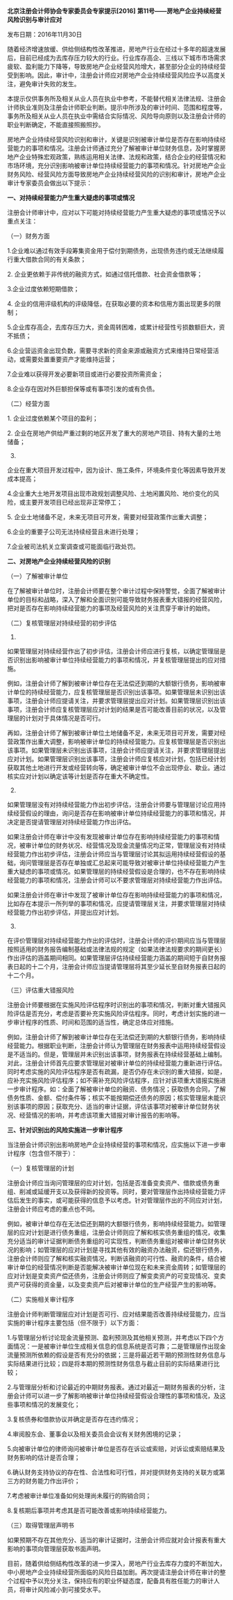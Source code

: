 **北京注册会计师协会专家委员会专家提示[2016]**
**第11号——房地产企业持续经营风险识别与审计应对**

发布日期：2016年11月30日

随着经济增速放缓、供给侧结构性改革推进，房地产行业在经过十多年的超速发展后，目前已经成为去库存压力较大的行业。行业库存高企、三线以下城市市场需求疲软、盈利能力下降等，导致房地产企业经营风险增大，甚至部分企业的持续经营受到影响。因此，审计中，注册会计师应对房地产企业持续经营风险应予以高度关注，避免审计失败的发生。

本提示仅供事务所及相关从业人员在执业中参考，不能替代相关法律法规、注册会计师执业准则及注册会计师职业判断。提示中所涉及的审计时间、范围和程度等，事务所及相关从业人员在执业中需结合实际情况、风险导向原则以及注册会计师的职业判断确定，不能直接照搬照抄。

房地产企业持续经营风险识别和审计，关键是识别被审计单位是否存在影响持续经营能力的事项和情况。注册会计师通过充分了解被审计单位财务信息，及时掌握房地产企业特殊宏观政策，熟练运用相关法律、法规和政策，结合企业的经营情况和市场环境，充分识别影响被审计单位持续经营能力的事项和情况。针对房地产企业财务风险、经营风险方面导致房地产企业持续经营风险的识别和审计，房地产企业审计专家委员会做出以下提示：

**一、对持续经营能力产生重大疑虑的事项或情况**

注册会计师审计中，应对以下可能对持续经营能力产生重大疑虑的事项或情况予以重点关注：

（一）财务方面

1.企业难以通过有效手段筹集资金用于偿付到期债务，出现债务违约或无法继续履行重大借款合同的有关条款；

2\. 企业更依赖于非传统的融资方式，如通过信托借款、社会资金借款等；

3.企业过度依赖短期借款；

4\. 企业的信用评级机构的评级降低，在获取必要的资本和信用方面出现更多的限制；

5.企业库存高企，去库存压力大，资金周转困难，或累计经营性亏损数额巨大，资不抵债；

6.企业营运资金出现负数，需要寻求新的资金来源或融资方式来维持日常经营活动，或需要处置重要资产才能维持运营；

7.企业难以获得开发必要新项目或进行必要投资所需资金；

8.企业存在因对外巨额担保等或有事项引发的或有负债。

（二）经营方面

1\. 企业过度依赖某个项目的盈利；

2\. 企业在房地产供给严重过剩的地区开发了重大的房地产项目、持有大量的土地储备；

3.
企业在重大项目开发过程中，因为设计、施工条件，环境条件变化等因素导致开发成本提高；

4.企业重大土地开发项目出现市政规划调整风险、土地闲置风险、地价变化的风险，或主要开发项目已经出现非正常停工；

5\. 企业土地储备不足，未来无项目可开发，需要对经营政策作出重大调整；

6.企业的重要子公司无法持续经营且未进行处理；

7.企业被司法机关立案调查或可能面临行政处罚。

**二、对房地产企业持续经营风险的识别**

（一）了解被审计单位

在了解被审计单位时，注册会计师要在整个审计过程中保持警觉，全面了解被审计单位的目标和战略，深入了解和全面识别可能导致财务报表重大错报的经营风险，把对是否存在影响持续经营能力的事项及经营风险的关注贯穿于审计的始终。

（二）复核管理层对持续经营的初步评估

1.
如果管理层对持续经营作出了初步评估，注册会计师应进行复核，以确定管理层是否识别出影响被审计单位持续经营能力的事项和情况，并复核管理层提出的应对措施。

例如，注册会计师了解到被审计单位存在无法偿还到期的大额银行债务，影响被审计单位的持续经营能力，应复核管理层是否识别出该事项。如果管理层未识别出该事项，注册会计师应提请关注，并要求管理层提出应对计划。如果管理层识别出该事项，注册会计师应复核管理层应对计划的结果是否可能改善目前的状况，以及管理层的计划对于具体情况是否可行。

再如，注册会计师了解到被审计单位土地储备不足，未来无项目可开发，需要对经营政策作出重大调整，影响被审计单位的持续经营能力。应复核管理层是否识别出该事项。如果管理层未识别出该事项，注册会计师应提请关注，并要求管理层提出应对计划。如果管理层识别出该事项，注册会计师应复核应对计划，包括已经计划获取其他土地进行开发或经营转向等，确定被审计单位不会出现停业、歇业。通过核实应对计划以确定该等计划是否存在重大不确定性。

2.
如果管理层没有对持续经营能力作出初步评估，注册会计师要与管理层讨论应用持续经营假设的理由，询问是否存在影响被审计单位持续经营能力的事项和情况，并决定是否提请管理层对持续经营能力作出评估。

如果注册会计师在审计中没有发现被审计单位存在影响持续经营能力的事项和情况，被审计单位的财务状况、经营情况及现金流量情况均正常，管理层没有对持续经营能力作出初步评估，注册会计师应当与管理层讨论其拟运用持续经营假设的基础，询问管理层是否存在单独或汇总起来可能导致对被审计单位持续经营能力产生重大疑虑的事项或情况。如果管理层的持续经营假设是合理的，也不存在影响持续经营能力的事项和情况，注册会计师可以不要求管理层对持续经营能力作出评估。

如果注册会计师在审计中发现了被审计单位存在影响持续经营能力的事项和情况，比如存在本提示一所列举的事项和情况，应提请管理层关注，并要求管理层对持续经营能力作出初步评估，并提出应对计划。

3.
在评价管理层对持续经营能力作出的评估时，注册会计师的评价期间应当与管理层按照适用的财务报告编制基础或法律法规的规定（如果法律法规要求的期间更长）作出评估的涵盖期间相同。如果管理层评估持续经营能力涵盖的期间短于自财务报表日起的十二个月，注册会计师应当提请管理层将其至少延长至自财务报表日起的十二个月。

（三）评估重大错报风险

注册会计师要根据在实施风险评估程序时识别出的事项和情况，判断对重大错报风险评估是否充分，考虑是否要补充实施风险评估程序。同时，考虑计划实施的进一步审计程序的性质、时间和范围的适当性，确定总体应对措施。

例如，注册会计师了解到被审计单位存在无法偿还到期的大额银行债务，影响持续经营能力。根据职业判断，注册会计师认为管理层在财务报表中运用持续经营假设是不适当的。但是，管理层并未识别出该事项，财务报表在持续经营基础上编制。对此，注册会计师首先应要求管理层对被审计单位的持续经营能力重新进行评估。同时考虑实施的风险评估程序是否有疏漏，是否仍存在未识别的重大错报，如是，应补充实施风险评估程序；如不需补充风险评估程序，应针对该项重大错报实施进一步审计程序。如：全面了解被审计单位的融资、债务情况；获取债务合同，了解债务性质、金额、偿付条件等；核实不能按期偿还债务的原因；核实管理层未能识别该事项的原因；获取充分、适当的审计证据，评估该事项对被审计单位财务状况、经营情况的影响，并考虑该项重大错报对审计报告的影响等。

**三、针对识别出的风险实施进一步审计程序**

当注册会计师识别出影响房地产企业持续经营的事项和情况，应实施以下进一步审计程序（包含但不限于）：

（一）复核管理层的计划

注册会计师应当询问管理层的应对计划，包括是否准备变卖资产、借款或债务重组、削减或延缓开支以及获得新的投资等。同时，要对管理层作出持续经营能力评估后发生的事实，或可能获得的信息予以考虑。针对管理层作出的不同应对计划，注册会计师应考虑的重点也不同。

例如，被审计单位存在无法偿还到期的大额银行债务，影响持续经营能力。如管理层的应对计划是进行债务重组，注册会计师则应了解和核实债务重组的情况，收集充分适当的审计证据判断债务重组的可实现性，判断债务重组对被审计单位财务状况的影响；如管理层的应对计划是寻找其他有效的融资办法融资，偿还银行债务，注册会计师则应了解和核实融资情况，判断该融资的可行性、融资的条件，结合被审计单位的经营情况判断是否能解决被审计单位现在和未来资金周转；如管理层的应对计划是变卖资产偿还债务，注册会计师则应了解变卖资产的可变现情况、变卖资产可获得的资金量，以及变卖资产后对被审计单位的生产经营产生的影响等。

（二）实施相关审计程序

注册会计师判断管理层应对计划是否可行、应对结果能否改善持续经营能力，应当实施的审计程序主要包括（但不限于）以下方面：

1.与管理层分析讨论现金流量预测、盈利预测及其他相关预测，并考虑以下四个方面情况：一是被审计单位生成相关信息的信息系统是否可靠；二是管理层作出现金流量预测所依赖的假设是否有充分的依据；三是将最近若干期的预测性财务信息与实际结果进行比较；四是将本期的预测性财务信息与截止目前的实际结果进行比较；

2.与管理层分析和讨论最近的中期财务报表。通过对最近一期财务报表的分析，注册会计师可以进一步了解影响被审计单位持续经营假设合理性的事项和情况，及这些事项和情况的发展变化；

3.复核债券和借款协议并确定是否存在违约情况；

4.审阅股东会、董事会以及相关委员会会议有关财务困境的记录；

5.向被审计单位的律师询问被审计单位是否存在诉讼或索赔，对诉讼或索赔结果及财务影响的估计是否合理；

6.确认财务支持协议的存在性、合法性和可行性，并对提供财务支持的关联方或第三方的财务能力作出评价；

7.考虑被审计单位准备如何处理尚未履行的购销合同；

8.复核期后事项并考虑其是否可能改善或影响持续经营能力。

（三）取得管理层声明书

如果预期不存在其他充分、适当的审计证据时，注册会计师应就对会计报表有重大影响的事项向管理层获取书面声明。

目前，随着供给侧结构性改革的进一步深入，房地产行业去库存力度的不断加大，中小房地产企业持续经营所面临的风险日益加剧。再次提请注册会计师在审计的整个过程中予以充分关注，保持应有的职业怀疑态度，配备具有胜任能力的审计人员，将审计风险减小到可接受水平。
